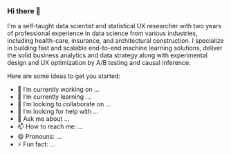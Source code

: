 ### Hi there 👋

I'm a self-taught data scientist and statistical UX researcher with two years of professional experience in data science from various industries, including health-care, insurance, and architectural construction. I specialize in building fast and scalable end-to-end machine learning solutions, deliver the solid business analytics and data strategy along with experimental design and UX optimization by A/B testing and causal inference.

Here are some ideas to get you started:

- 🔭 I’m currently working on ...
- 🌱 I’m currently learning ...
- 👯 I’m looking to collaborate on ...
- 🤔 I’m looking for help with ...
- 💬 Ask me about ...
- 📫 How to reach me: ...
- 😄 Pronouns: ...
- ⚡ Fun fact: ...
